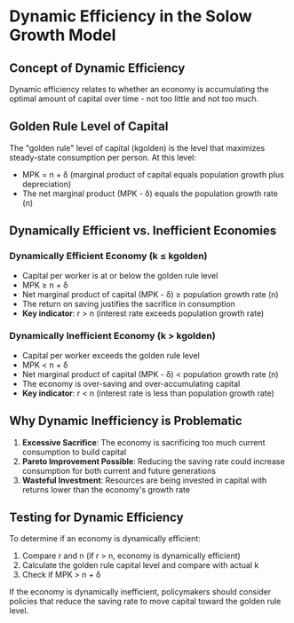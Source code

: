 # Dynamic Efficiency in the Solow Growth Model

## Concept of Dynamic Efficiency

Dynamic efficiency relates to whether an economy is accumulating the optimal amount of capital over time - not too little and not too much.

## Golden Rule Level of Capital

The "golden rule" level of capital (kgolden) is the level that maximizes steady-state consumption per person. At this level:
- MPK = n + δ (marginal product of capital equals population growth plus depreciation)
- The net marginal product (MPK - δ) equals the population growth rate (n)

## Dynamically Efficient vs. Inefficient Economies

### Dynamically Efficient Economy (k ≤ kgolden)
- Capital per worker is at or below the golden rule level
- MPK ≥ n + δ
- Net marginal product of capital (MPK - δ) ≥ population growth rate (n)
- The return on saving justifies the sacrifice in consumption
- **Key indicator**: r > n (interest rate exceeds population growth rate)

### Dynamically Inefficient Economy (k > kgolden)
- Capital per worker exceeds the golden rule level
- MPK < n + δ
- Net marginal product of capital (MPK - δ) < population growth rate (n)
- The economy is over-saving and over-accumulating capital
- **Key indicator**: r < n (interest rate is less than population growth rate)

## Why Dynamic Inefficiency is Problematic

1. **Excessive Sacrifice**: The economy is sacrificing too much current consumption to build capital
2. **Pareto Improvement Possible**: Reducing the saving rate could increase consumption for both current and future generations
3. **Wasteful Investment**: Resources are being invested in capital with returns lower than the economy's growth rate

## Testing for Dynamic Efficiency

To determine if an economy is dynamically efficient:
1. Compare r and n (if r > n, economy is dynamically efficient)
2. Calculate the golden rule capital level and compare with actual k
3. Check if MPK > n + δ

If the economy is dynamically inefficient, policymakers should consider policies that reduce the saving rate to move capital toward the golden rule level.
